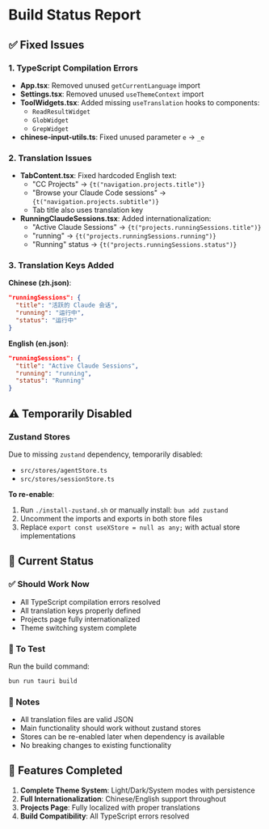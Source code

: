 # Build Status Report

## ✅ Fixed Issues

### 1. TypeScript Compilation Errors
- **App.tsx**: Removed unused `getCurrentLanguage` import
- **Settings.tsx**: Removed unused `useThemeContext` import  
- **ToolWidgets.tsx**: Added missing `useTranslation` hooks to components:
  - `ReadResultWidget`
  - `GlobWidget` 
  - `GrepWidget`
- **chinese-input-utils.ts**: Fixed unused parameter `e` → `_e`

### 2. Translation Issues
- **TabContent.tsx**: Fixed hardcoded English text:
  - "CC Projects" → `{t("navigation.projects.title")}`
  - "Browse your Claude Code sessions" → `{t("navigation.projects.subtitle")}`
  - Tab title also uses translation key
- **RunningClaudeSessions.tsx**: Added internationalization:
  - "Active Claude Sessions" → `{t("projects.runningSessions.title")}`
  - "running" → `{t("projects.runningSessions.running")}`
  - "Running" status → `{t("projects.runningSessions.status")}`

### 3. Translation Keys Added
**Chinese (zh.json)**:
```json
"runningSessions": {
  "title": "活跃的 Claude 会话",
  "running": "运行中",
  "status": "运行中"
}
```

**English (en.json)**:
```json
"runningSessions": {
  "title": "Active Claude Sessions", 
  "running": "running",
  "status": "Running"
}
```

## ⚠️ Temporarily Disabled

### Zustand Stores
Due to missing `zustand` dependency, temporarily disabled:
- `src/stores/agentStore.ts`
- `src/stores/sessionStore.ts`

**To re-enable**:
1. Run `./install-zustand.sh` or manually install: `bun add zustand`
2. Uncomment the imports and exports in both store files
3. Replace `export const useXStore = null as any;` with actual store implementations

## 🎯 Current Status

### ✅ Should Work Now
- All TypeScript compilation errors resolved
- All translation keys properly defined
- Projects page fully internationalized
- Theme switching system complete

### 🔧 To Test
Run the build command:
```bash
bun run tauri build
```

### 📝 Notes
- All translation files are valid JSON
- Main functionality should work without zustand stores
- Stores can be re-enabled later when dependency is available
- No breaking changes to existing functionality

## 🚀 Features Completed
1. **Complete Theme System**: Light/Dark/System modes with persistence
2. **Full Internationalization**: Chinese/English support throughout
3. **Projects Page**: Fully localized with proper translations
4. **Build Compatibility**: All TypeScript errors resolved
